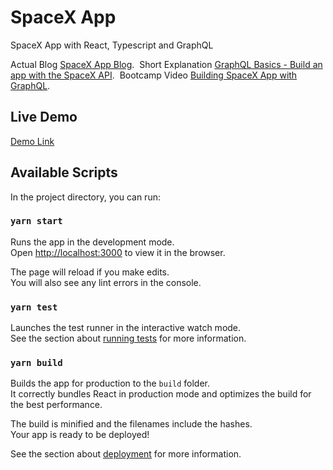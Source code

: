 # SpaceX App

SpaceX App with React, Typescript and GraphQL

Actual Blog [SpaceX App Blog](https://blog.logrocket.com/build-a-graphql-react-app-with-typescript).&nbsp;
Short Explanation [GraphQL Basics - Build an app with the SpaceX API](https://www.youtube.com/watch?v=7wzR4Ig5pTI&t=90s).&nbsp;
Bootcamp Video [Building SpaceX App with GraphQL](https://www.youtube.com/watch?v=gavh9cTxGWI).&nbsp;

## Live Demo

[Demo Link](http://bugattie-spacex.surge.sh/)

## Available Scripts

In the project directory, you can run:

### `yarn start`

Runs the app in the development mode.\
Open [http://localhost:3000](http://localhost:3000) to view it in the browser.

The page will reload if you make edits.\
You will also see any lint errors in the console.

### `yarn test`

Launches the test runner in the interactive watch mode.\
See the section about [running tests](https://facebook.github.io/create-react-app/docs/running-tests) for more information.

### `yarn build`

Builds the app for production to the `build` folder.\
It correctly bundles React in production mode and optimizes the build for the best performance.

The build is minified and the filenames include the hashes.\
Your app is ready to be deployed!

See the section about [deployment](https://facebook.github.io/create-react-app/docs/deployment) for more information.
